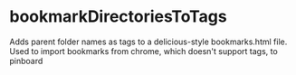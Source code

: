 # bookmarkDirectoriesToTags
Adds parent folder names as tags to a delicious-style bookmarks.html file.  Used to import bookmarks from chrome, which doesn't support tags, to pinboard
